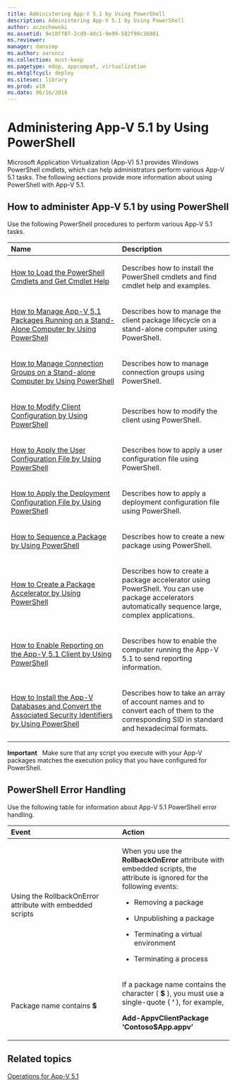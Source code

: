 ```yaml
---
title: Administering App-V 5.1 by Using PowerShell
description: Administering App-V 5.1 by Using PowerShell
author: aczechowski
ms.assetid: 9e10ff07-2cd9-4dc1-9e99-582f90c36081
ms.reviewer: 
manager: dansimp
ms.author: aaroncz
ms.collection: must-keep
ms.pagetype: mdop, appcompat, virtualization
ms.mktglfcycl: deploy
ms.sitesec: library
ms.prod: w10
ms.date: 06/16/2016
---
```



# Administering App-V 5.1 by Using PowerShell


Microsoft Application Virtualization (App-V) 5.1 provides Windows PowerShell cmdlets, which can help administrators perform various App-V 5.1 tasks. The following sections provide more information about using PowerShell with App-V 5.1.

## How to administer App-V 5.1 by using PowerShell


Use the following PowerShell procedures to perform various App-V 5.1 tasks.

<table>
<colgroup>
<col width="50%" />
<col width="50%" />
</colgroup>
<thead>
<tr class="header">
<th align="left">Name</th>
<th align="left">Description</th>
</tr>
</thead>
<tbody>
<tr class="odd">
<td align="left"><p><a href="how-to-load-the-powershell-cmdlets-and-get-cmdlet-help-51.md" data-raw-source="[How to Load the PowerShell Cmdlets and Get Cmdlet Help](how-to-load-the-powershell-cmdlets-and-get-cmdlet-help-51.md)">How to Load the PowerShell Cmdlets and Get Cmdlet Help</a></p></td>
<td align="left"><p>Describes how to install the PowerShell cmdlets and find cmdlet help and examples.</p></td>
</tr>
<tr class="even">
<td align="left"><p><a href="how-to-manage-app-v-51-packages-running-on-a-stand-alone-computer-by-using-powershell.md" data-raw-source="[How to Manage App-V 5.1 Packages Running on a Stand-Alone Computer by Using PowerShell](how-to-manage-app-v-51-packages-running-on-a-stand-alone-computer-by-using-powershell.md)">How to Manage App-V 5.1 Packages Running on a Stand-Alone Computer by Using PowerShell</a></p></td>
<td align="left"><p>Describes how to manage the client package lifecycle on a stand-alone computer using PowerShell.</p></td>
</tr>
<tr class="odd">
<td align="left"><p><a href="how-to-manage-connection-groups-on-a-stand-alone-computer-by-using-powershell51.md" data-raw-source="[How to Manage Connection Groups on a Stand-alone Computer by Using PowerShell](how-to-manage-connection-groups-on-a-stand-alone-computer-by-using-powershell51.md)">How to Manage Connection Groups on a Stand-alone Computer by Using PowerShell</a></p></td>
<td align="left"><p>Describes how to manage connection groups using PowerShell.</p></td>
</tr>
<tr class="even">
<td align="left"><p><a href="how-to-modify-client-configuration-by-using-powershell51.md" data-raw-source="[How to Modify Client Configuration by Using PowerShell](how-to-modify-client-configuration-by-using-powershell51.md)">How to Modify Client Configuration by Using PowerShell</a></p></td>
<td align="left"><p>Describes how to modify the client using PowerShell.</p></td>
</tr>
<tr class="odd">
<td align="left"><p><a href="how-to-apply-the-user-configuration-file-by-using-powershell51.md" data-raw-source="[How to Apply the User Configuration File by Using PowerShell](how-to-apply-the-user-configuration-file-by-using-powershell51.md)">How to Apply the User Configuration File by Using PowerShell</a></p></td>
<td align="left"><p>Describes how to apply a user configuration file using PowerShell.</p></td>
</tr>
<tr class="even">
<td align="left"><p><a href="how-to-apply-the-deployment-configuration-file-by-using-powershell51.md" data-raw-source="[How to Apply the Deployment Configuration File by Using PowerShell](how-to-apply-the-deployment-configuration-file-by-using-powershell51.md)">How to Apply the Deployment Configuration File by Using PowerShell</a></p></td>
<td align="left"><p>Describes how to apply a deployment configuration file using PowerShell.</p></td>
</tr>
<tr class="odd">
<td align="left"><p><a href="how-to-sequence-a-package--by-using-powershell-51.md" data-raw-source="[How to Sequence a Package by Using PowerShell](how-to-sequence-a-package--by-using-powershell-51.md)">How to Sequence a Package by Using PowerShell</a></p></td>
<td align="left"><p>Describes how to create a new package using PowerShell.</p></td>
</tr>
<tr class="even">
<td align="left"><p><a href="how-to-create-a-package-accelerator-by-using-powershell51.md" data-raw-source="[How to Create a Package Accelerator by Using PowerShell](how-to-create-a-package-accelerator-by-using-powershell51.md)">How to Create a Package Accelerator by Using PowerShell</a></p></td>
<td align="left"><p>Describes how to create a package accelerator using PowerShell. You can use package accelerators automatically sequence large, complex applications.</p></td>
</tr>
<tr class="odd">
<td align="left"><p><a href="how-to-enable-reporting-on-the-app-v-51-client-by-using-powershell.md" data-raw-source="[How to Enable Reporting on the App-V 5.1 Client by Using PowerShell](how-to-enable-reporting-on-the-app-v-51-client-by-using-powershell.md)">How to Enable Reporting on the App-V 5.1 Client by Using PowerShell</a></p></td>
<td align="left"><p>Describes how to enable the computer running the App-V 5.1 to send reporting information.</p></td>
</tr>
<tr class="even">
<td align="left"><p><a href="how-to-install-the-app-v-databases-and-convert-the-associated-security-identifiers--by-using-powershell51.md" data-raw-source="[How to Install the App-V Databases and Convert the Associated Security Identifiers by Using PowerShell](how-to-install-the-app-v-databases-and-convert-the-associated-security-identifiers--by-using-powershell51.md)">How to Install the App-V Databases and Convert the Associated Security Identifiers by Using PowerShell</a></p></td>
<td align="left"><p>Describes how to take an array of account names and to convert each of them to the corresponding SID in standard and hexadecimal formats.</p></td>
</tr>
</tbody>
</table>

 

**Important**  
Make sure that any script you execute with your App-V packages matches the execution policy that you have configured for PowerShell.

 

## PowerShell Error Handling


Use the following table for information about App-V 5.1 PowerShell error handling.

<table>
<colgroup>
<col width="50%" />
<col width="50%" />
</colgroup>
<thead>
<tr class="header">
<th align="left">Event</th>
<th align="left">Action</th>
</tr>
</thead>
<tbody>
<tr class="odd">
<td align="left"><p>Using the RollbackOnError attribute with embedded scripts</p></td>
<td align="left"><p>When you use the <strong>RollbackOnError</strong> attribute with embedded scripts, the attribute is ignored for the following events:</p>
<ul>
<li><p>Removing a package</p></li>
<li><p>Unpublishing a package</p></li>
<li><p>Terminating a virtual environment</p></li>
<li><p>Terminating a process</p></li>
</ul></td>
</tr>
<tr class="even">
<td align="left"><p>Package name contains <strong>$</strong></p></td>
<td align="left"><p>If a package name contains the character ( <strong>$</strong> ), you must use a single-quote ( <strong>‘</strong> ), for example,</p>
<p><strong>Add-AppvClientPackage ‘Contoso$App.appv’</strong></p></td>
</tr>
</tbody>
</table>

 






## Related topics


[Operations for App-V 5.1](operations-for-app-v-51.md)

 

 





